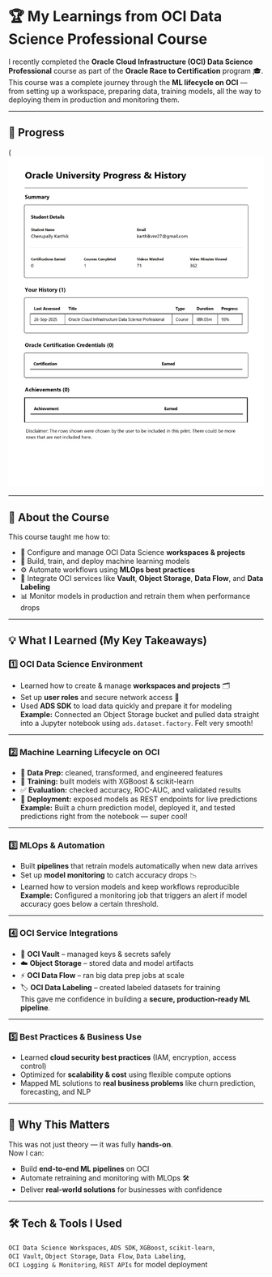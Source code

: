 # 🏆 My Learnings from OCI Data Science Professional Course

I recently completed the **Oracle Cloud Infrastructure (OCI) Data Science Professional** course as part of the **Oracle Race to Certification** program 🎓.  
This course was a complete journey through the **ML lifecycle on OCI** — from setting up a workspace, preparing data, training models, all the way to deploying them in production and monitoring them.  

---

## 📜 Progress 

(![OCI Data Science Professional Progress](OCI%20DS%20PROGRESS.jpg)

---

## 📖 About the Course

This course taught me how to:
- 🔧 Configure and manage OCI Data Science **workspaces & projects**  
- 🧠 Build, train, and deploy machine learning models  
- ⚙️ Automate workflows using **MLOps best practices**  
- 🔐 Integrate OCI services like **Vault**, **Object Storage**, **Data Flow**, and **Data Labeling**  
- 📊 Monitor models in production and retrain them when performance drops  

---

## 💡 What I Learned (My Key Takeaways)

### 1️⃣ OCI Data Science Environment
- Learned how to create & manage **workspaces and projects** 🗂️  
- Set up **user roles** and secure network access 🔐  
- Used **ADS SDK** to load data quickly and prepare it for modeling  
**Example:** Connected an Object Storage bucket and pulled data straight into a Jupyter notebook using `ads.dataset.factory`. Felt very smooth!

---

### 2️⃣ Machine Learning Lifecycle on OCI
- 🧹 **Data Prep:** cleaned, transformed, and engineered features  
- 🤖 **Training:** built models with XGBoost & scikit-learn  
- ✅ **Evaluation:** checked accuracy, ROC-AUC, and validated results  
- 🚀 **Deployment:** exposed models as REST endpoints for live predictions  
**Example:** Built a churn prediction model, deployed it, and tested predictions right from the notebook — super cool!

---

### 3️⃣ MLOps & Automation
- Built **pipelines** that retrain models automatically when new data arrives  
- Set up **model monitoring** to catch accuracy drops 📉  
- Learned how to version models and keep workflows reproducible  
**Example:** Configured a monitoring job that triggers an alert if model accuracy goes below a certain threshold.

---

### 4️⃣ OCI Service Integrations
- 🔐 **OCI Vault** – managed keys & secrets safely  
- ☁️ **Object Storage** – stored data and model artifacts  
- ⚡ **OCI Data Flow** – ran big data prep jobs at scale  
- 🏷️ **OCI Data Labeling** – created labeled datasets for training  
This gave me confidence in building a **secure, production-ready ML pipeline**.

---

### 5️⃣ Best Practices & Business Use
- Learned **cloud security best practices** (IAM, encryption, access control)  
- Optimized for **scalability & cost** using flexible compute options  
- Mapped ML solutions to **real business problems** like churn prediction, forecasting, and NLP  

---

## 🚀 Why This Matters

This was not just theory — it was fully **hands-on**.  
Now I can:
- Build **end-to-end ML pipelines** on OCI  
- Automate retraining and monitoring with MLOps 🛠️  
- Deliver **real-world solutions** for businesses with confidence  

---

## 🛠 Tech & Tools I Used
`OCI Data Science Workspaces`, `ADS SDK`, `XGBoost`, `scikit-learn`,  
`OCI Vault`, `Object Storage`, `Data Flow`, `Data Labeling`,  
`OCI Logging & Monitoring`, `REST APIs` for model deployment
